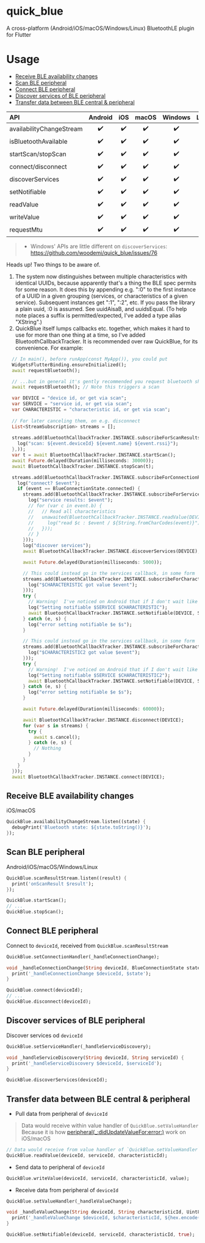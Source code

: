 # quick_blue

A cross-platform (Android/iOS/macOS/Windows/Linux) BluetoothLE plugin for Flutter

# Usage

- [Receive BLE availability changes](#receive-ble-availability-changes)
- [Scan BLE peripheral](#scan-ble-peripheral)
- [Connect BLE peripheral](#connect-ble-peripheral)
- [Discover services of BLE peripheral](#discover-services-of-ble-peripheral)
- [Transfer data between BLE central & peripheral](#transfer-data-between-ble-central--peripheral)

| API | Android | iOS | macOS | Windows | Linux |
| :--- | :---: | :---: | :---: | :---: | :---: |
| availabilityChangeStream | ✔️ | ✔️ | ✔️ | ✔️ | ✔️ |
| isBluetoothAvailable | ✔️ | ✔️ | ✔️ | ✔️ | ✔️ |
| startScan/stopScan | ✔️ | ✔️ | ✔️ | ✔️ | ✔️ |
| connect/disconnect | ✔️ | ✔️ | ✔️ | ✔️ | ✔️ |
| discoverServices | ✔️ | ✔️ | ✔️ | ✔️ | ✔️ |
| setNotifiable | ✔️ | ✔️ | ✔️ | ✔️ | ✔️ |
| readValue | ✔️ | ✔️ | ✔️ | ✔️ | ✔️ |
| writeValue | ✔️ | ✔️ | ✔️ | ✔️ | ✔️ |
| requestMtu | ✔️ | ✔️ | ✔️ | ✔️ |  |

> * Windows' APIs are little different on `discoverServices`: https://github.com/woodemi/quick_blue/issues/76

Heads up!  Two things to be aware of.
1. The system now distinguishes between multiple characteristics with identical UUIDs, because apparently that's a thing the BLE spec permits for some reason.  It does this by appending e.g. ":0" to the first instance of a UUID in a given grouping (services, or characteristics of a given service).  Subsequent instances get ":1", ":2", etc.  If you pass the library a plain uuid, :0 is assumed.  See uuidAisaB, and uuidsEqual.  (To help note places a suffix is permitted/expected, I've added a type alias "XString".)
2. QuickBlue itself lumps callbacks etc. together, which makes it hard to use for more than one thing at a time, so I've added BluetoothCallbackTracker.  It is recommended over raw QuickBlue, for its convenience.  For example:

```dart
  // In main(), before runApp(const MyApp()), you could put
  WidgetsFlutterBinding.ensureInitialized();
  await requestBluetooth();

  // ...but in general it's gently recommended you request bluetooth shortly before doing bluetooth stuff:
  await requestBluetooth(); // Note this triggers a scan

  var DEVICE = "device id, or get via scan";
  var SERVICE = "service id, or get via scan";
  var CHARACTERISTIC = "characteristic id, or get via scan";
  
  // For later canceling them, on e.g. disconnect
  List<StreamSubscription> streams = [];
  
  streams.add(BluetoothCallbackTracker.INSTANCE.subscribeForScanResults().listen((event) {
    log("scan: ${event.deviceId} ${event.name} ${event.rssi}");
  },));
  var t = await BluetoothCallbackTracker.INSTANCE.startScan();
  await Future.delayed(Duration(milliseconds: 30000));
  await BluetoothCallbackTracker.INSTANCE.stopScan(t);

  streams.add(BluetoothCallbackTracker.INSTANCE.subscribeForConnectionResults(DEVICE).listen((event) async {
    log("connect? $event");
    if (event == BlueConnectionState.connected) {
      streams.add(BluetoothCallbackTracker.INSTANCE.subscribeForServiceResults(DEVICE).listen((event) async {
        log("service results: $event");
        // for (var c in event.b) {
        //   // Read all characteristics
        //   unawaited(BluetoothCallbackTracker.INSTANCE.readValue(DEVICE, event.a, c).then((event) {
        //     log("read $c : $event / ${String.fromCharCodes(event)}");
        //   }));
        // }
      }));
      log("discover services");
      await BluetoothCallbackTracker.INSTANCE.discoverServices(DEVICE);

      await Future.delayed(Duration(milliseconds: 5000));

      // This could instead go in the services callback, in some form
      streams.add(BluetoothCallbackTracker.INSTANCE.subscribeForCharacteristicValues(DEVICE, SERVICE, CHARACTERISTIC).listen((event) {
        log("$CHARACTERISTIC got value $event");
      }));
      try {
        // Warning!  I've noticed on Android that if I don't wait like 5 seconds between setNotifiable calls, the system seems to drop the ones after the first.
        log("Setting notifiable $SERVICE $CHARACTERISTIC");
        await BluetoothCallbackTracker.INSTANCE.setNotifiable(DEVICE, SERVICE, CHARACTERISTIC, BleInputProperty.notification);
      } catch (e, s) {
        log("error setting notifiable $e $s");
      }

      // This could instead go in the services callback, in some form
      streams.add(BluetoothCallbackTracker.INSTANCE.subscribeForCharacteristicValues(DEVICE, SERVICE, CHARACTERISTIC2).listen((event) {
        log("$CHARACTERISTIC2 got value $event");
      }));
      try {
        // Warning!  I've noticed on Android that if I don't wait like 5 seconds between setNotifiable calls, the system seems to drop the ones after the first.
        log("Setting notifiable $SERVICE $CHARACTERISTIC2");
        await BluetoothCallbackTracker.INSTANCE.setNotifiable(DEVICE, SERVICE, CHARACTERISTIC2, BleInputProperty.notification);
      } catch (e, s) {
        log("error setting notifiable $e $s");
      }

      await Future.delayed(Duration(milliseconds: 60000));

      await BluetoothCallbackTracker.INSTANCE.disconnect(DEVICE);
      for (var s in streams) {
        try {
          await s.cancel();
        } catch (e, s) {
          // Nothing
        }
      }
    }
  }));
  await BluetoothCallbackTracker.INSTANCE.connect(DEVICE);
```

## Receive BLE availability changes

iOS/macOS
```dart
QuickBlue.availabilityChangeStream.listen((state) {
  debugPrint('Bluetooth state: ${state.toString()}');
});
```


## Scan BLE peripheral

Android/iOS/macOS/Windows/Linux

```dart
QuickBlue.scanResultStream.listen((result) {
  print('onScanResult $result');
});

QuickBlue.startScan();
// ...
QuickBlue.stopScan();
```

## Connect BLE peripheral

Connect to `deviceId`, received from `QuickBlue.scanResultStream`

```dart
QuickBlue.setConnectionHandler(_handleConnectionChange);

void _handleConnectionChange(String deviceId, BlueConnectionState state) {
  print('_handleConnectionChange $deviceId, $state');
}

QuickBlue.connect(deviceId);
// ...
QuickBlue.disconnect(deviceId);
```

## Discover services of BLE peripheral

Discover services od `deviceId`

```dart
QuickBlue.setServiceHandler(_handleServiceDiscovery);

void _handleServiceDiscovery(String deviceId, String serviceId) {
  print('_handleServiceDiscovery $deviceId, $serviceId');
}

QuickBlue.discoverServices(deviceId);
```

## Transfer data between BLE central & peripheral

- Pull data from peripheral of `deviceId`

> Data would receive within value handler of `QuickBlue.setValueHandler`
> Because it is how [peripheral(_:didUpdateValueFor:error:)](https://developer.apple.com/documentation/corebluetooth/cbperipheraldelegate/1518708-peripheral) work on iOS/macOS

```dart
// Data would receive from value handler of `QuickBlue.setValueHandler`
QuickBlue.readValue(deviceId, serviceId, characteristicId);
```

- Send data to peripheral of `deviceId`

```dart
QuickBlue.writeValue(deviceId, serviceId, characteristicId, value);
```

- Receive data from peripheral of `deviceId`

```dart
QuickBlue.setValueHandler(_handleValueChange);

void _handleValueChange(String deviceId, String characteristicId, Uint8List value) {
  print('_handleValueChange $deviceId, $characteristicId, ${hex.encode(value)}');
}

QuickBlue.setNotifiable(deviceId, serviceId, characteristicId, true);
```